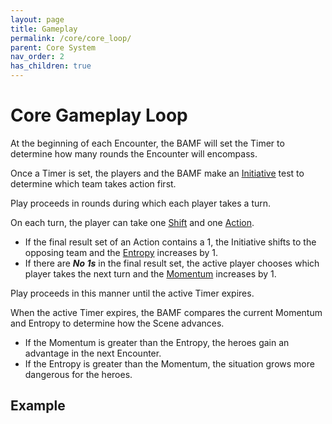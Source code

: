 ```yaml
---
layout: page
title: Gameplay
permalink: /core/core_loop/
parent: Core System
nav_order: 2
has_children: true
---
```


# Core Gameplay Loop

At the beginning of each Encounter, the BAMF will set the Timer to determine how many rounds the Encounter will encompass.

Once a Timer is set, the players and the BAMF make an [Initiative](/no1_system/core/initiative/) test to determine which team takes action first.

Play proceeds in rounds during which each player takes a turn.

On each turn, the player can take one [Shift](/no1_system/core/shifts/) and one [Action](/no1_system/core/actions/).
* If the final result set of an Action contains a 1, the Initiative shifts to the opposing team and the [Entropy](/no1_system/core/core_mechanisms/#entropy) increases by 1.
* If there are ***No 1s*** in the final result set, the active player chooses which player takes the next turn and the [Momentum](/no1_system/core/core_mechanisms/#momentum) increases by 1.

Play proceeds in this manner until the active Timer expires.

When the active Timer expires, the BAMF compares the current Momentum and Entropy to determine how the Scene advances.
* If the Momentum is greater than the Entropy, the heroes gain an advantage in the next Encounter. 
* If the Entropy is greater than the Momentum, the situation grows more dangerous for the heroes.



## Example
